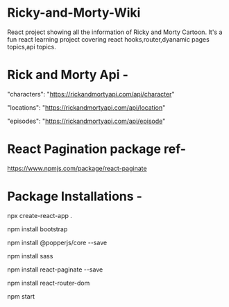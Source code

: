 # Ricky-and-Morty-Wiki
React project showing all the information of Ricky and Morty Cartoon. It's a fun react learning project covering react hooks,router,dyanamic pages topics,api topics.


# Rick and Morty Api - 

"characters": "https://rickandmortyapi.com/api/character"

"locations": "https://rickandmortyapi.com/api/location"

"episodes": "https://rickandmortyapi.com/api/episode"







# React Pagination package ref-
https://www.npmjs.com/package/react-paginate








# Package Installations - 

npx create-react-app .

npm install bootstrap

npm install @popperjs/core --save

npm install sass

npm install react-paginate --save

npm install react-router-dom

npm start
